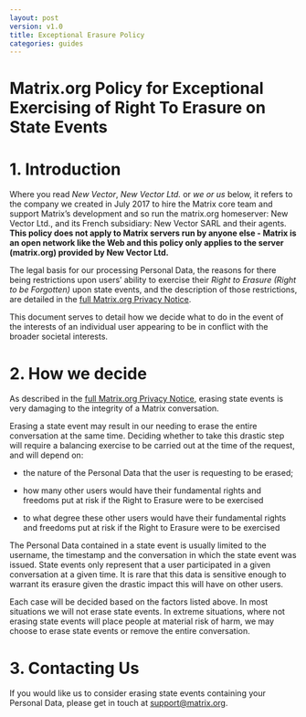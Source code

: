 ```yaml
---
layout: post
version: v1.0
title: Exceptional Erasure Policy
categories: guides
---
```

<link href="/docs/css/faq.css" type="text/css" rel="stylesheet" />

# Matrix.org Policy for Exceptional Exercising of Right To Erasure on State Events

# 1. Introduction

Where you read *New Vector*, *New Vector Ltd.* or *we *or* us* below, it refers to the company we created in July 2017 to hire the Matrix core team and support Matrix’s development and so run the matrix.org homeserver: New Vector Ltd., and its French subsidiary: New Vector SARL and their agents. **This policy does not apply to Matrix servers run by anyone else - Matrix is an open network like the Web and this policy only applies to the server (matrix.org) provided by New Vector Ltd.**

The legal basis for our processing Personal Data, the reasons for there being restrictions upon users’ ability to exercise their *Right to Erasure (Right to be Forgotten)* upon state events, and the description of those restrictions, are detailed in the [full Matrix.org Privacy Notice](https://matrix.org/docs/guides/privacy_notice.html).

This document serves to detail how we decide what to do in the event of the interests of an individual user appearing to be in conflict with the broader societal interests.

# 2. How we decide

As described in the [full Matrix.org Privacy Notice](https://matrix.org/docs/guides/privacy_notice.html), erasing state events is very damaging to the integrity of a Matrix conversation.

Erasing a state event may result in our needing to erase the entire conversation at the same time. Deciding whether to take this drastic step will require a balancing exercise to be carried out at the time of the request, and will depend on:

* the nature of the Personal Data that the user is requesting to be erased;

* how many other users would have their fundamental rights and freedoms put at risk if the Right to Erasure were to be exercised

* to what degree these other users would have their fundamental rights and freedoms put at risk if the Right to Erasure were to be exercised

The Personal Data contained in a state event is usually limited to the username, the timestamp and the conversation in which the state event was issued. State events only represent that a user participated in a given conversation at a given time. It is rare that this data is sensitive enough to warrant its erasure given the drastic impact this will have on other users.

Each case will be decided based on the factors listed above. In most situations we will not erase state events. In extreme situations, where not erasing state events will place people at material risk of harm, we may choose to erase state events or remove the entire conversation.

# 3. Contacting Us

If you would like us to consider erasing state events containing your Personal Data, please get in touch at [support@matrix.org](mailto:support@matrix.org).

